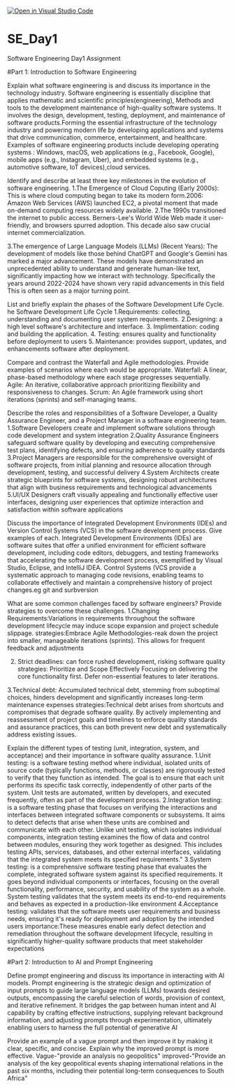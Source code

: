 [![Open in Visual Studio Code](https://classroom.github.com/assets/open-in-vscode-2e0aaae1b6195c2367325f4f02e2d04e9abb55f0b24a779b69b11b9e10269abc.svg)](https://classroom.github.com/online_ide?assignment_repo_id=18414626&assignment_repo_type=AssignmentRepo)
# SE_Day1
Software Engineering Day1 Assignment

#Part 1: Introduction to Software Engineering

Explain what software engineering is and discuss its importance in the technology industry.
Software engineering is essentially discipline that  applies  mathematic and scientific principles(engineering), Methods and tools to the development maintenance of high-quality software systems. It involves the design, development, testing, deployment, and maintenance of software products.Forming the essential infrastructure of the technology industry and powering modern life by developing applications and systems that drive communication, commerce, entertainment, and healthcare. Examples of software engineering products include developing operating systems : Windows, macOS, web applications (e.g., Facebook, Google), mobile apps (e.g., Instagram, Uber), and embedded systems (e.g., automotive software, IoT devices),cloud services.

Identify and describe at least three key milestones in the evolution of software engineering.
1.The Emergence of Cloud Coputing (Early 2000s):
This is where cloud computing began to take its modern form.2006: Amazon Web Services (AWS) launched EC2, a pivotal moment that made on-demand computing resources widely available.
2.The 1990s transitioned the internet to public access. Berners-Lee's World Wide Web made it user-friendly, and browsers spurred adoption. This decade also saw crucial internet commercialization.

3.The emergence of Large Language Models (LLMs) (Recent Years):
The development of models like those behind ChatGPT and Google's Gemini has marked a major advancement. These models have demonstrated an unprecedented ability to understand and generate human-like text, significantly impacting how we interact with technology. Specifically the years around 2022-2024 have shown very rapid advancements in this field
 This is often seen as a major turning point.   

List and briefly explain the phases of the Software Development Life Cycle.
he Software Development Life Cycle
1.Requirements: collecting, understanding and documenting user system requirements.
2.Designing: a high level software's architecture and interface.
3. Implimentation: coding and building the application.
4. Testing: ensures quality and functionality before deployment to users
5. Maintenance: provides support, updates, and enhancements software after deployment.

Compare and contrast the Waterfall and Agile methodologies. Provide examples of scenarios where each would be appropriate.
Waterfall: A linear, phase-based methodology where each stage progresses sequentially.
Agile: An iterative, collaborative approach prioritizing flexibility and responsiveness to changes.
Scrum: An Agile framework using short iterations (sprints) and self-managing teams.

Describe the roles and responsibilities of a Software Developer, a Quality Assurance Engineer, and a Project Manager in a software engineering team.
1.Software Developers create and implement software solutions through code development and system integration
2.Quality Assurance Engineers safeguard software quality by developing and executing comprehensive test plans, identifying defects, and ensuring adherence to quality standards
3.Project Managers are responsible for the comprehensive oversight of software projects, from initial planning and resource allocation through development, testing, and successful delivery
4.System Architects create strategic blueprints for software systems, designing robust architectures that align with business requirements and technological advancements
5.UI/UX Designers craft visually appealing and functionally effective user interfaces, designing user experiences that optimize interaction and satisfaction within software applications

Discuss the importance of Integrated Development Environments (IDEs) and Version Control Systems (VCS) in the software development process. Give examples of each.
Integrated Development Environments (IDEs) are software suites that offer a unified environment for efficient software development, including code editors, debuggers, and testing frameworks that  accelerating the software development process, exemplified by Visual Studio, Eclipse, and IntelliJ IDEA.
Control Systems (VCS provide a systematic approach to managing code revisions, enabling teams to collaborate effectively and maintain a comprehensive history of project changes.eg git and surbversion

What are some common challenges faced by software engineers? Provide strategies to overcome these challenges.
1.Changing Requirements:Variations in requirements throughout the software development lifecycle may induce scope expansion and project schedule slippage.
    strategies:Embrace Agile Methodologies-reak down the project into smaller, manageable iterations (sprints). This allows for frequent feedback and adjustments

2. Strict deadlines: can force rushed development, risking software quality
    strategies: Prioritize and Scope Effectively Focusing on delivering the core functionality first. Defer non-essential features to later iterations.

3.Technical debt: Accumulated technical debt, stemming from suboptimal choices, hinders development and significantly increases long-term maintenance expenses
     strategies:Technical debt arises from shortcuts and compromises that degrade software quality. By actively implementing and reassessment of project goals and timelines to enforce 
     quality standards and assurance practices, this can both prevent new debt and systematically address existing issues.

Explain the different types of testing (unit, integration, system, and acceptance) and their importance in software quality assurance.
1.Unit testing: is a software testing method where individual, isolated units of source code (typically functions, methods, or classes) are rigorously tested to verify that they function as intended. The goal is to ensure that each unit performs its specific task correctly, independently of other parts of the system. Unit tests are automated, written by developers, and executed frequently, often as part of the development process.
2.Integration testing: is a software testing phase that focuses on verifying the interactions and interfaces between integrated software components or subsystems. It aims to detect defects that arise when these units are combined and communicate with each other. Unlike unit testing, which isolates individual components, integration testing examines the flow of data and control between modules, ensuring they work together as designed. This includes testing APIs, services, databases, and other external interfaces, validating that the integrated system meets its specified requirements."
3.System testing: is a comprehensive software testing phase that evaluates the complete, integrated software system against its specified requirements. It goes beyond individual components or interfaces, focusing on the overall functionality, performance, security, and usability of the system as a whole. System testing validates that the system meets its end-to-end requirements and behaves as expected in a production-like environment
4.Acceptance testing: validates that the software meets user requirements and business needs, ensuring it's ready for deployment and adoption by the intended users
      importance:These measures enable early defect detection and remediation throughout the software development lifecycle, resulting in significantly higher-quality software products 
      that meet stakeholder expectations

#Part 2: Introduction to AI and Prompt Engineering


Define prompt engineering and discuss its importance in interacting with AI models.
Prompt engineering is the strategic design and optimization of input prompts to guide large language models (LLMs) towards desired outputs, encompassing the careful selection of words, provision of context, and iterative refinement. It bridges the gap between human intent and AI capability by crafting effective instructions, supplying relevant background information, and adjusting prompts through experimentation, ultimately enabling users to harness the full potential of generative AI

Provide an example of a vague prompt and then improve it by making it clear, specific, and concise. Explain why the improved prompt is more effective.
Vague-"provide an analysis no geopolitics"
improved-"Provide an analysis of the key geopolitical events shaping international relations in the past six months, including their potential long-term consequences to South Africa"
